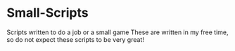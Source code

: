 # Small-Scripts
Scripts written to do a job or a small game
These are written in my free time, so do not expect these scripts to be very great!
